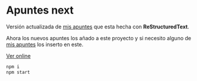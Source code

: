 # Apuntes next

Versión actualizada de [mis apuntes](https://github.com/snicoper/apuntes) que esta hecha con **ReStructuredText**.

Ahora los nuevos apuntes los añado a este proyecto y si necesito alguno de [mis apuntes](https://github.com/snicoper/apuntes)
los inserto en este.

[Ver online](https://apuntes-next.vercel.app/)

```bash
npm i
npm start
```
